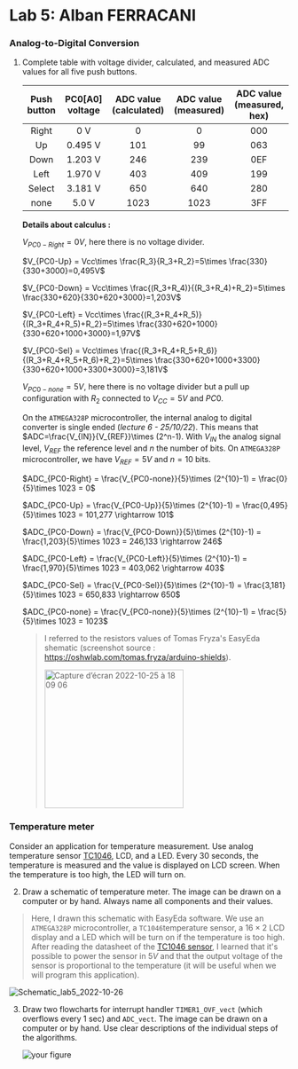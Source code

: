 # Lab 5: Alban FERRACANI

### Analog-to-Digital Conversion

1. Complete table with voltage divider, calculated, and measured ADC values for all five push buttons.

   | **Push button** | **PC0[A0] voltage** | **ADC value (calculated)** | **ADC value (measured)** | **ADC value (measured, hex)** |
   | :-: | :-: | :-: | :-: | :-: |
   | Right  | 0&nbsp;V | 0   | 0 | 000 |
   | Up     | 0.495&nbsp;V | 101 | 99 | 063 |
   | Down   | 1.203&nbsp;V | 246 | 239 | 0EF |
   | Left   | 1.970&nbsp;V | 403 | 409 | 199|
   | Select | 3.181&nbsp;V | 650 | 640 | 280 |
   | none   | 5.0&nbsp;V| 1023 | 1023 | 3FF |
   
   **Details about calculus :**

   $V_{PC0-Right} = 0V$, here there is no voltage divider.
   
   $V_{PC0-Up} = Vcc\times \frac{R_3}{R_3+R_2}=5\times \frac{330}{330+3000}=0,495V$
   
   $V_{PC0-Down} = Vcc\times \frac{(R_3+R_4)}{(R_3+R_4)+R_2}=5\times \frac{330+620}{330+620+3000}=1,203V$
   
   $V_{PC0-Left} = Vcc\times \frac{(R_3+R_4+R_5)}{(R_3+R_4+R_5)+R_2}=5\times \frac{330+620+1000}{330+620+1000+3000}=1,97V$
   
   $V_{PC0-Sel} = Vcc\times \frac{(R_3+R_4+R_5+R_6)}{(R_3+R_4+R_5+R_6)+R_2}=5\times \frac{330+620+1000+3300}{330+620+1000+3300+3000}=3,181V$
   
   $V_{PC0-none} = 5V$, here there is no voltage divider but a pull up configuration with $R_2$ connected to $V_{CC}=5V$ and $PC0$.
   
   On the `ATMEGA328P` microcontroller, the internal analog to digital converter is single ended (*lecture 6 - 25/10/22*). This means that $ADC=\frac{V_{IN}}{V_{REF}}\times (2^n-1). With $V_{IN}$ the analog signal level, $V_{REF}$ the reference level and $n$ the number of bits.
   On `ATMEGA328P` microcontroller, we have $V_{REF}=5V$ and $n=10$ bits.
   
   $ADC_{PC0-Right} = \frac{V_{PC0-none}}{5}\times (2^{10}-1) = \frac{0}{5}\times 1023 = 0$
   
   $ADC_{PC0-Up} = \frac{V_{PC0-Up}}{5}\times (2^{10}-1) = \frac{0,495}{5}\times 1023 = 101,277 \rightarrow 101$
   
   $ADC_{PC0-Down} = \frac{V_{PC0-Down}}{5}\times (2^{10}-1) = \frac{1,203}{5}\times 1023 = 246,133 \rightarrow 246$
   
   $ADC_{PC0-Left} = \frac{V_{PC0-Left}}{5}\times (2^{10}-1) = \frac{1,970}{5}\times 1023 = 403,062 \rightarrow 403$
   
   $ADC_{PC0-Sel} = \frac{V_{PC0-Sel}}{5}\times (2^{10}-1) = \frac{3,181}{5}\times 1023 = 650,833 \rightarrow 650$
   
   $ADC_{PC0-none} = \frac{V_{PC0-none}}{5}\times (2^{10}-1) = \frac{5}{5}\times 1023 = 1023$
   
   >I referred to the resistors values of Tomas Fryza's EasyEda shematic (screenshot source : https://oshwlab.com/tomas.fryza/arduino-shields).
   >
   ><img width="250" alt="Capture d’écran 2022-10-25 à 18 09 06" src="https://user-images.githubusercontent.com/114081879/197825912-c5a5daf5-b22e-4886-9e6d-312d1c9442b5.png">

 
### Temperature meter

Consider an application for temperature measurement. Use analog temperature sensor [TC1046](http://ww1.microchip.com/downloads/en/DeviceDoc/21496C.pdf), LCD, and a LED. Every 30 seconds, the temperature is measured and the value is displayed on LCD screen. When the temperature is too high, the LED will turn on.

2. Draw a schematic of temperature meter. The image can be drawn on a computer or by hand. Always name all components and their values.
  
 >Here, I drawn this schematic with EasyEda software. 
 >We use an `ATMEGA328P` microcontroller, a `TC1046`temperature sensor, a $16\times2$ LCD display and a LED which will be turn on if the temperature is too high. After reading the datasheet of the [TC1046 sensor](http://ww1.microchip.com/downloads/en/DeviceDoc/21496C.pdf), I learned that it's possible to power the sensor in $5V$ and that the output voltage of the sensor is proportional to the temperature (it will be useful when we will program this application).
 
 ![Schematic_lab5_2022-10-26](https://user-images.githubusercontent.com/114081879/198086474-52801d91-a0e3-4e24-bccf-2e8c497a2af4.svg)


3. Draw two flowcharts for interrupt handler `TIMER1_OVF_vect` (which overflows every 1&nbsp;sec) and `ADC_vect`. The image can be drawn on a computer or by hand. Use clear descriptions of the individual steps of the algorithms.

   ![your figure]()
